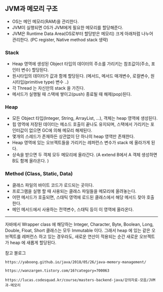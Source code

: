 ## JVM과 메모리 구조

- OS는 메인 메모리(RAM)을 관리한다.
- JVM이 실행되면 OS가 JVM에게 필요한 메모리를 할당해준다.
- JVM은 Runtime Data Area(OS로부터 할당받은 메모리) 크게 아래처럼 나누어 관리한다. (PC register, Native method stack 생략)

### Stack

- Heap 영역에 생성된 Object 타입의 데이터의 주소를 가리키는 참조값이(주소, 포인터 변수) 할당된다.
- 원시타입의 데이터가 값과 함께 할당된다. (메서드, 메서드 매개변수, 로컬변수, 원시타입(primitive type) 변수 ..)
- 각 Thread 는 자신만의 stack 을 가진다.
- 메서드가 실행될 때 스택에 쌓이고(push) 종료될 때 해제(pop)된다.

### Heap

- 모든 Object 타입(Integer, String, ArrayList, ...), 객체는 heap 영역에 생성된다.
- 힙 영역에 저장된 데이터는 메소드 호출이 끝나도 유지되며, 스택에서 가리키는 포인터값이 없으면 GC에 의해 메모리 해제된다.
- 몇개의 스레드가 존재하든 상관없이 단 하나의 heap 영역만 존재한다.
- Heap 영역에 있는 오브젝트들을 가리키는 레퍼런스 변수가 stack 에 올라가게 된다.
- 상속을 받으면 두 객체 모두 메모리에 올라간다. (A extend B에서 A 객체 생성하면 B도 함께 올라온다. )

### Method (Class, Static, Data) 

- 클래스 파일의 바이트 코드가 로드되는 곳이다.
- 프로그램을 실행 할 때 사용되는 클래스 파일들을 메모리에 올려놓는다.
- 어떤 메서드가 호출되면, 스태틱 영역에 로드된 클래스에서 해당 메서드 찾아 호출한다.
- 메인 메서드에서 사용하는 전역변수, 스태틱 등이 이 영역에 올라온다.

------

자바에서 Wrapper class 에 해당하는 Integer, Character, Byte, Boolean, Long, Double, Float, Short 클래스는 모두 Immutable 이다. 그래서 heap 에 있는 같은 오브젝트를 레퍼런스 하고 있는 경우라도, 새로운 연산이 적용되는 순간 새로운 오브젝트가 heap 에 새롭게 할당된다.

참고 블로그

```
https://yaboong.github.io/java/2018/05/26/java-memory-management/

https://wanzargen.tistory.com/16?category=700063

https://lucas.codesquad.kr/course/masters-backend-java/강의자료-모음/JVM과-메모리
```

